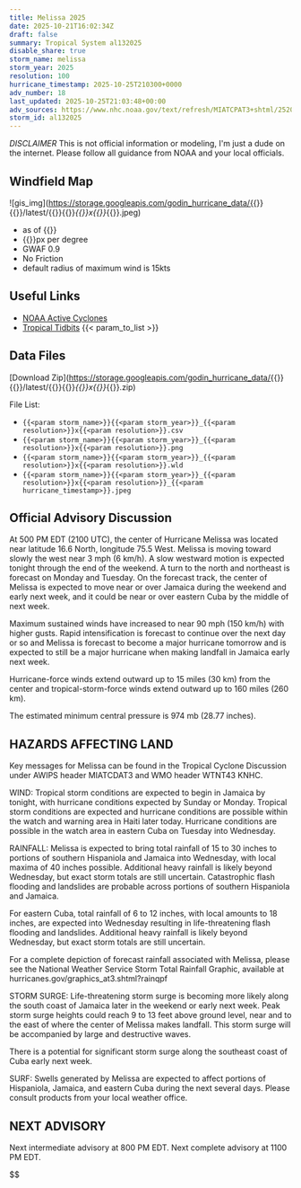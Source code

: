 ```yaml
---
title: Melissa 2025
date: 2025-10-21T16:02:34Z
draft: false
summary: Tropical System al132025
disable_share: true
storm_name: melissa
storm_year: 2025
resolution: 100
hurricane_timestamp: 2025-10-25T210300+0000
adv_number: 18
last_updated: 2025-10-25T21:03:48+00:00
adv_sources: https://www.nhc.noaa.gov/text/refresh/MIATCPAT3+shtml/252055.shtml;https://www.nhc.noaa.gov/refresh/graphics_at3+shtml/205833.shtml?cone
storm_id: al132025
---
```

*DISCLAIMER* This is not official information or modeling, I'm just a dude on the internet.  Please follow all guidance from NOAA and your local officials.

## Windfield Map
![gis_img](https://storage.googleapis.com/godin_hurricane_data/{{<param storm_name>}}{{<param storm_year>}}/latest/{{<param storm_name>}}{{<param storm_year>}}_{{<param resolution>}}x{{<param resolution>}}_{{<param hurricane_timestamp>}}.jpeg)

- as of {{<param last_updated>}}
- {{<param resolution>}}px per degree
- GWAF 0.9
- No Friction
- default radius of maximum wind is 15kts

## Useful Links
- [NOAA Active Cyclones](https://www.nhc.noaa.gov/)
- [Tropical Tidbits](https://www.tropicaltidbits.com/storminfo/)
{{< param_to_list >}}

## Data Files
[Download Zip](https://storage.googleapis.com/godin_hurricane_data/{{<param storm_name>}}{{<param storm_year>}}/latest/{{<param storm_name>}}{{<param storm_year>}}_{{<param resolution>}}x{{<param resolution>}}_{{<param hurricane_timestamp>}}.zip)

File List:
- `{{<param storm_name>}}{{<param storm_year>}}_{{<param resolution>}}x{{<param resolution>}}.csv`
- `{{<param storm_name>}}{{<param storm_year>}}_{{<param resolution>}}x{{<param resolution>}}.png`
- `{{<param storm_name>}}{{<param storm_year>}}_{{<param resolution>}}x{{<param resolution>}}.wld`
- `{{<param storm_name>}}{{<param storm_year>}}_{{<param resolution>}}x{{<param resolution>}}_{{<param hurricane_timestamp>}}.jpeg`


## Official Advisory Discussion
At 500 PM EDT (2100 UTC), the center of Hurricane Melissa was 
located near latitude 16.6 North, longitude 75.5 West. Melissa is 
moving toward slowly the west near 3 mph (6 km/h).  A slow westward 
motion is expected tonight through the end of the weekend. A turn to 
the north and northeast is forecast on Monday and Tuesday. On the 
forecast track, the center of Melissa is expected to move near or 
over Jamaica during the weekend and early next week, and it could be 
near or over eastern Cuba by the middle of next week.
 
Maximum sustained winds have increased to near 90 mph (150 km/h) 
with higher gusts. Rapid intensification is forecast to continue 
over the next day or so and Melissa is forecast to become a major 
hurricane tomorrow and is expected to still be a major hurricane 
when making landfall in Jamaica early next week.
 
Hurricane-force winds extend outward up to 15 miles (30 km) from the
center and tropical-storm-force winds extend outward up to 160 miles
(260 km).
 
The estimated minimum central pressure is 974 mb (28.77 inches).
 
 
HAZARDS AFFECTING LAND
----------------------
Key messages for Melissa can be found in the Tropical Cyclone
Discussion under AWIPS header MIATCDAT3 and WMO header WTNT43 KNHC.
 
WIND: Tropical storm conditions are expected to begin in Jamaica by
tonight, with hurricane conditions expected by Sunday or Monday.
Tropical storm conditions are expected and hurricane conditions are
possible within the watch and warning area in Haiti later today. 
Hurricane conditions are possible in the watch area in eastern Cuba 
on Tuesday into Wednesday. 

RAINFALL: Melissa is expected to bring total rainfall of 15 to 30 
inches to portions of southern Hispaniola and Jamaica into 
Wednesday, with local maxima of 40 inches possible.  Additional 
heavy rainfall is likely beyond Wednesday, but exact storm totals 
are still uncertain.  Catastrophic flash flooding and landslides are 
probable across portions of southern Hispaniola and Jamaica.

For eastern Cuba, total rainfall of 6 to 12 inches, with local 
amounts to 18 inches, are expected into Wednesday resulting in 
life-threatening flash flooding and landslides. Additional heavy 
rainfall is likely beyond Wednesday, but exact storm totals 
are still uncertain.
 
For a complete depiction of forecast rainfall associated with
Melissa, please see the National Weather Service Storm Total
Rainfall Graphic, available at
hurricanes.gov/graphics_at3.shtml?rainqpf
 
STORM SURGE: Life-threatening storm surge is becoming more likely
along the south coast of Jamaica later in the weekend or early next
week.  Peak storm surge heights could reach 9 to 13 feet above
ground level, near and to the east of where the center of Melissa
makes landfall. This storm surge will be accompanied by large and
destructive waves.
 
There is a potential for significant storm surge along the
southeast coast of Cuba early next week.
 
SURF: Swells generated by Melissa are expected to affect portions
of Hispaniola, Jamaica, and eastern Cuba during the next several
days.  Please consult products from your local weather office.
 
 
NEXT ADVISORY
-------------
Next intermediate advisory at 800 PM EDT.
Next complete advisory at 1100 PM EDT.
 
$$